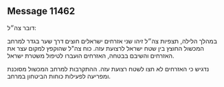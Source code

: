 ## Message 11462

דובר צה״ל:

במהלך הלילה, תצפיות צה״ל זיהו שני אזרחים ישראלים חוצים דרך שער בגדר למרחב המכשול החוצץ בין שטח ישראל לרצועת עזה. 
כוח צה"ל שהוקפץ למקום עצר את האזרחים והשיבם בבטחה, האזרחים הועברו לטיפול משטרת ישראל.

נדגיש כי האזרחים לא חצו לשטח רצועת עזה. ההתקרבות למרחב המכשול מסוכנת ומפריעה לפעילות כוחות הביטחון במרחב.

